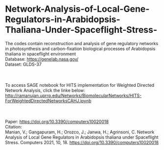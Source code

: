# Network-Analysis-of-Local-Gene-Regulators-in-Arabidopsis-Thaliana-Under-Spaceflight-Stress-
The codes contain reconstruction and analysis of gene regulatory networks in photosynthesis and carbon-fixation biological processes of Arabidopsis thaliana in spaceflight environment<br/>  Database: https://genelab.nasa.gov/ <br/> Dataset: GLDS-37 <br/><br/><br/><br/>To access SAGE notebook for HITS implementation for Weighted Directed Network Analysis, click the linke below:<br/>http://ramanujan.uprrp.edu/Networks/BiomolecularNetworks/HITS-ForWeightedDirectedNetworksCAHJ.ipynb
<br><br><br><br> Paper: https://doi.org/10.3390/computers10020018 <br> Citation: <br> Manian, V.; Gangapuram, H.; Orozco, J.; Janwa, H.; Agrinsoni, C. Network Analysis of Local Gene Regulators in Arabidopsis thaliana under Spaceflight Stress. Computers 2021, 10, 18. https://doi.org/10.3390/computers10020018

